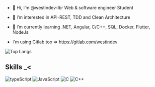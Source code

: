 - 👋 Hi, I’m @westindev-lbr Web & software engineer Student
- 👀 I’m interested in API-REST, TDD and Clean Architecture
- 🌱 I’m currently learning .NET, Angular, C/C++, SQL, Docker, Flutter, NodeJs

- I'm using Gitlab too => https://gitlab.com/westindev

![Top Langs](https://github-readme-stats.vercel.app/api/top-langs/?username=westindev-lbr&langs_count=10&how_icons=true&count_private=true&custom_title=My%20GitHub%20profile&theme=github_dark&hide_border=true)

## Skills _< 

![typeScript](https://img.shields.io/badge/TypeScript-3178C6?style=for-the-badge&logo=TypeScript&logoColor=white)
![JavaScript](https://img.shields.io/badge/JavaScript-F7DF1E?style=for-the-badge&logo=JavaScript&logoColor=black)
![C](https://img.shields.io/badge/c-A8B9CC?style=for-the-badge&logo=c&logoColor=black)
![C++](https://img.shields.io/badge/c++-00599C?style=for-the-badge&logo=cpp&logoColor=white)

<!---
westindev-lbr/westindev-lbr is a ✨ special ✨ repository because its `README.md` (this file) appears on your GitHub profile.
You can click the Preview link to take a look at your changes.
--->
